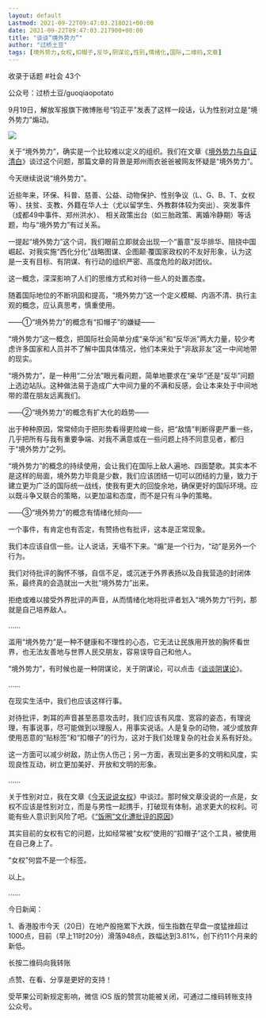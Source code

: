 ```yaml
---
layout: default
Lastmod: 2021-09-22T09:47:03.218021+00:00
date: 2021-09-22T09:47:03.217900+00:00
title: "谈谈“境外势力”"
author: "过桥土豆"
tags: [境外势力,女权,扣帽子,反华,阴谋论,性别,情绪化,国际,二维码,文章]
---
```


收录于话题 #社会 43个

公众号：过桥土豆/guoqiaopotato  

9月19日，解放军报旗下微博账号“钧正平”发表了这样一段话，认为性别对立是“境外势力”煽动。

![](https://images.weserv.nl/?url=https%3A//mmbiz.qpic.cn/mmbiz_jpg/YG2vS0licQTTqtqDWhOEJOkWb240YaLic9FAiaBibYD0FOibnPlG2YdD1Tiajibn8reUkpB4cVicxAoy83JyxEfDoATYpQ/640%3Fwx_fmt%3Djpeg)

关于“境外势力”，确实是一个比较难以定义的组织。我们在文章《[境外势力与自证清白](http://mp.weixin.qq.com/s?__biz=MzA5NTQxNjk5Mg==&mid=2649551862&idx=1&sn=b642aae769161e75ad36b6bf57523d42&chksm=88a7f439bfd07d2fd129608cce7381aff0c2562f64511eba702a94301e32311f9c30e7172434&scene=21#wechat_redirect)》谈过这个问题，那篇文章的背景是郑州雨衣爸爸被网友怀疑是“境外势力”。

今天继续说说“境外势力”。

近些年来，环保、科普、慈善、公益、动物保护、性别争议（L、G、B、T、女权等）、扶贫、支教、外籍在华人士（尤以留学生、外教群体较为突出）、突发事件（成都49中事件、郑州洪水）、 相关政策出台（如三胎政策、离婚冷静期）等话题，均与“境外势力”有过关系。

一提起“境外势力”这个词，我们眼前立即就会出现一个“蓄意”反华排华、阻挠中国崛起、对我实施“西化分化”战略图谋、企图颠·覆国家政权的不友好形象，认为这是一支有目标、有阴谋、有行动的组织严密、高度危险的敌对团伙。

这一概念，深深影响了人们的思维方式和对待一些人的处置态度。

随着国际地位的不断巩固和提高，“境外势力”这一个定义模糊、内涵不清、执行主观的概念，应认真思考，慎重使用。

——①“境外势力”的概念有“扣帽子”的嫌疑——

“境外势力”这一概念，把国际社会简单分成“亲华派”和“反华派”两大力量，较少考虑许多国家和人员并不了解中国具体情况，他们本来处于“非敌非友”这一中间地带的现实。

“境外势力”，是一种用“二分法”眼光看问题，简单地要求在“亲华”还是“反华”问题上选边站队。这种做法易于造成广大中间力量的不满和反感，会让本来处于中间地带的潜在朋友远离我们。

——②“境外势力”的概念有扩大化的趋势——

出于种种原因，常常倾向于把形势看得更险峻一些，把“敌情”判断得更严重一些，几乎把所有与我有重要争端、对我不满意或在一些问题上持不同意见者，都归于“境外势力”之列。

“境外势力”的概念的持续使用，会让我们在国际上敌人遍地、四面楚歌。其实本不是这样的局面，境外势力毕竟是少数，我们应该团结一切可以团结的力量，致力于建立更为广泛的国际统一战线，使我有更大的回旋余地，确保更好的国际环境。应以既斗争又联合的策略，以更加温和态度，而不是只有斗争的策略。

——③“境外势力”的概念有情绪化倾向——  

一个事件，有肯定也有否定，有赞扬也有批评，这本是正常现象。

我们本应该自信一些。让人说话，天塌不下来。“煽”是一个行为，“动”是另外一个行为。

我们对待批评的胸怀不够，自信不足，或沉迷于外界表扬以及自我营造的封闭体系，最终真的会造就出一大批“境外势力”出来。

拒绝或难以接受外界批评的声音，从而情绪化地将批评者划入“境外势力”行列，那就是自己培养敌人。  

……

滥用“境外势力”是一种不健康和不理性的心态，它无法让民族用开放的胸怀看世界，也无法友善地与世界人民交朋友，容易误导自己和他人。

“境外势力”，有时候也是一种阴谋论，关于阴谋论，可以点击《[谈谈阴谋论](http://mp.weixin.qq.com/s?__biz=MzA5NTQxNjk5Mg==&mid=2649551901&idx=1&sn=786ad23d59e4fd7719cc43aaa17965f8&chksm=88a7f3d2bfd07ac451a4169d73a6475a0bf1ad5febf2bcbffa1069c9c5049ed49a6ac95e2c96&scene=21#wechat_redirect)》。

……  

在现实生活中，我们也应该这样行事。

对待批评，刺耳的声音甚至恶意攻击时，我们应该有风度、宽容的姿态，有理说理，有事说事，尽可能做到以理服人，用事实说话。人是复杂的动物，减少或放弃使用恶意的“贴标签”和“扣帽子”的行为，这对于我们处理复杂的社会关系有好处。

这一方面可以减少树敌，防止伤人伤己；另一方面，表现出更多的文明和风度，实现良性互动，树立更加美好、开放和文明的形象。

……

关于性别对立，我在文章《[今天说说女权](http://mp.weixin.qq.com/s?__biz=MzA5NTQxNjk5Mg==&mid=2649551741&idx=1&sn=de5dfddfd3c89f62d5c9615cd47394ca&chksm=88a7f4b2bfd07da4b4d6ed477bfa0b2efa9739c92c2bda4ae7f6a9d9feca738983565281ca1c&scene=21#wechat_redirect)》中谈过。那时候文章没说的一点是，女权不应该是性别对立，而是与男性一起携手，打破现有体制，追求更大的权利。可能有些人意识到风险了吧。《[“饭圈”文化遭批评的原因](http://mp.weixin.qq.com/s?__biz=MzA5NTQxNjk5Mg==&mid=2649552026&idx=1&sn=8b567b6b5f6f335224067c31a88f9cdb&chksm=88a7f355bfd07a43729b04b6ec1c4478ba3050a66f1c1aac862131eec6a25f3b3f5911761d04&scene=21#wechat_redirect)》

其实目前的女权有它的问题，比如经常被“女权”使用的“扣帽子”这个工具，被使用在自己身上了。

“女权”何尝不是一个标签。  

以上。

……

今日新闻：

1、香港股市今天（20日）在地产股拖累下大跌，恒生指数在早盘一度猛挫超过1000点，目前（早上11时20分）滑落948点，跌幅达到3.81%，创下约11个月来的新低。

长按二维码向我转账

点赞、在看、分享是更好的支持！

受苹果公司新规定影响，微信 iOS 版的赞赏功能被关闭，可通过二维码转账支持公众号。

